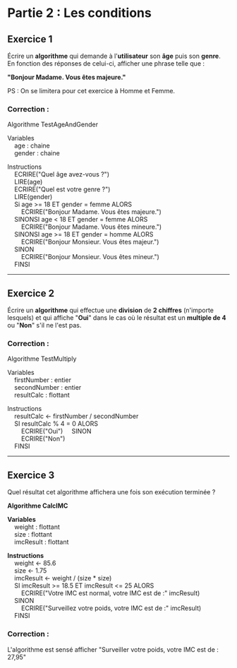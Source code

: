 # Partie 2 : Les conditions  

## Exercice 1  
Écrire un **algorithme** qui demande à l'**utilisateur** son **âge** puis son **genre**.  
En fonction des réponses de celui-ci, afficher une phrase telle que :  

**"Bonjour Madame. Vous êtes majeure."**  

PS : On se limitera pour cet exercice à Homme et Femme.  

### **Correction** :  

Algorithme TestAgeAndGender  

Variables  
&nbsp;&nbsp;&nbsp;&nbsp;age : chaine  
&nbsp;&nbsp;&nbsp;&nbsp;gender : chaine  

Instructions  
&nbsp;&nbsp;&nbsp;&nbsp;ECRIRE("Quel âge avez-vous ?")  
&nbsp;&nbsp;&nbsp;&nbsp;LIRE(age)  
&nbsp;&nbsp;&nbsp;&nbsp;ECRIRE("Quel est votre genre ?")  
&nbsp;&nbsp;&nbsp;&nbsp;LIRE(gender)  
&nbsp;&nbsp;&nbsp;&nbsp;Si age >= 18 ET gender = femme ALORS  
&nbsp;&nbsp;&nbsp;&nbsp;&nbsp;&nbsp;&nbsp;&nbsp;ECRIRE("Bonjour Madame. Vous êtes majeure.")  
&nbsp;&nbsp;&nbsp;&nbsp;SINONSI age < 18 ET gender = femme ALORS  
&nbsp;&nbsp;&nbsp;&nbsp;&nbsp;&nbsp;&nbsp;&nbsp;ECRIRE("Bonjour Madame. Vous êtes mineure.")  
&nbsp;&nbsp;&nbsp;&nbsp;SINONSI age >= 18 ET gender = homme ALORS  
&nbsp;&nbsp;&nbsp;&nbsp;&nbsp;&nbsp;&nbsp;&nbsp;ECRIRE("Bonjour Monsieur. Vous êtes majeur.")  
&nbsp;&nbsp;&nbsp;&nbsp;SINON  
&nbsp;&nbsp;&nbsp;&nbsp;&nbsp;&nbsp;&nbsp;&nbsp;ECRIRE("Bonjour Monsieur. Vous êtes mineur.")  
&nbsp;&nbsp;&nbsp;&nbsp;FINSI

---

## Exercice 2  

Écrire un **algorithme** qui effectue une **division** de **2 chiffres** (n'importe lesquels) et qui affiche "**Oui**" dans le cas où le résultat est un **multiple de 4** ou "**Non**" s'il ne l'est pas.  

### **Correction** :  

Algorithme TestMultiply  

Variables  
&nbsp;&nbsp;&nbsp;&nbsp;firstNumber : entier  
&nbsp;&nbsp;&nbsp;&nbsp;secondNumber : entier  
&nbsp;&nbsp;&nbsp;&nbsp;resultCalc : flottant

Instructions  
&nbsp;&nbsp;&nbsp;&nbsp;resultCalc <- firstNumber / secondNumber  
&nbsp;&nbsp;&nbsp;&nbsp;SI resultCalc % 4 = 0 ALORS  
&nbsp;&nbsp;&nbsp;&nbsp;&nbsp;&nbsp;&nbsp;&nbsp;ECRIRE("Oui")
&nbsp;&nbsp;&nbsp;&nbsp;SINON  
&nbsp;&nbsp;&nbsp;&nbsp;&nbsp;&nbsp;&nbsp;&nbsp;ECRIRE("Non")  
&nbsp;&nbsp;&nbsp;&nbsp;FINSI

---

## Exercice 3  

Quel résultat cet algorithme affichera une fois son exécution terminée ?  

**Algorithme CalcIMC**  

**Variables**  
&nbsp;&nbsp;&nbsp;&nbsp;weight : flottant  
&nbsp;&nbsp;&nbsp;&nbsp;size : flottant  
&nbsp;&nbsp;&nbsp;&nbsp;imcResult : flottant  

**Instructions**  
&nbsp;&nbsp;&nbsp;&nbsp;weight <- 85.6  
&nbsp;&nbsp;&nbsp;&nbsp;size <- 1.75  
&nbsp;&nbsp;&nbsp;&nbsp;imcResult <- weight / (size * size)  
&nbsp;&nbsp;&nbsp;&nbsp;SI imcResult >= 18.5 ET imcResult <= 25 ALORS  
&nbsp;&nbsp;&nbsp;&nbsp;&nbsp;&nbsp;&nbsp;&nbsp;ECRIRE("Votre IMC est normal, votre IMC est de :" imcResult)  
&nbsp;&nbsp;&nbsp;&nbsp;SINON  
&nbsp;&nbsp;&nbsp;&nbsp;&nbsp;&nbsp;&nbsp;&nbsp;ECRIRE("Surveillez votre poids, votre IMC est de :" imcResult)  
&nbsp;&nbsp;&nbsp;&nbsp;FINSI

### **Correction** :  

L'algorithme est sensé afficher "Surveiller votre poids, votre IMC est de : 27,95"
